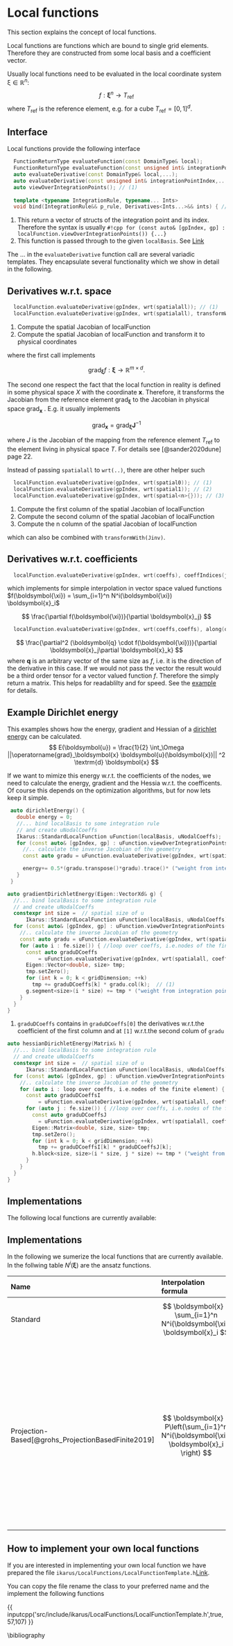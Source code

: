 # Local functions

This section explains the concept of local functions.

Local functions are functions which are bound to single grid elements.
Therefore they are constructed from some local basis and a coefficient vector.

Usually local functions need to be evaluated in the local coordinate system $\mathbb{\xi} \in \mathbb{R}^n$:
$$
f: \boldsymbol{\xi}^n \rightarrow T_{\text{ref}}
$$
where $T_{\text{ref}}$ is the reference element, e.g. for a cube $T_{\text{ref}}= [0,1]^d$.
## Interface
Local functions provide the following interface
```cpp
  FunctionReturnType evaluateFunction(const DomainType& local);
  FunctionReturnType evaluateFunction(const unsigned int& integrationPointIndex);
  auto evaluateDerivative(const DomainType& local,...);
  auto evaluateDerivative(const unsigned int& integrationPointIndex,...);
  auto viewOverIntegrationPoints(); // (1)
  
  template <typename IntegrationRule, typename... Ints>
  void bind(IntegrationRule&& p_rule, Derivatives<Ints...>&& ints) { // (2)
```

1. This return a vector of structs of the integration point and its index. Therefore the syntax is usually `#!cpp for (const auto& [gpIndex, gp] : localFunction.viewOverIntegrationPoints()) {...}`
2. This function is passed through to the given `localBasis`. See [Link](LocalBasis.md)

The $...$ in the `evaluateDerivative` function call are several variadic templates. They encapsulate several functionality which we show in detail in the following.
## Derivatives w.r.t. space

```cpp
  localFunction.evaluateDerivative(gpIndex, wrt(spatialall)); // (1) 
  localFunction.evaluateDerivative(gpIndex, wrt(spatialall), transformWith(Jinv)); // (2)
```

1. Compute the spatial Jacobian of localFunction
2. Compute the spatial Jacobian of localFunction and transform it to physical coordinates

where the first call implements

$$
\operatorname{grad}_\boldsymbol{\xi} f : \boldsymbol{\xi} \rightarrow \mathbb{R}^{m \times d}.
$$

The second one respect the fact that the local function in reality is defined in some physical space $X$ with the coordinate $\boldsymbol{x}$.
Therefore, it transforms the Jacobian from the reference element $\operatorname{grad}_{\boldsymbol{\xi}}$ to the Jacobian in physical space $\operatorname{grad}_\boldsymbol{x}$ . E.g. it usually implements
 
$$
\operatorname{grad}_\boldsymbol{x} = \operatorname{grad}_{\boldsymbol{\xi}} \boldsymbol{J}^{-1} 
$$

where $J$ is the Jacobian of the mapping from the reference element $T_{\text{ref}}$ to the element living in physical space $T$.
For details see [@sander2020dune] page 22.

Instead of passing `spatialall` to `wrt(..)`, there are other helper such

```cpp
  localFunction.evaluateDerivative(gpIndex, wrt(spatial0)); // (1) 
  localFunction.evaluateDerivative(gpIndex, wrt(spatial1)); // (2)
  localFunction.evaluateDerivative(gpIndex, wrt(spatial<n>{})); // (3)
```

1. Compute the first column of the spatial Jacobian of localFunction
2. Compute the second column of the spatial Jacobian of localFunction
3. Compute the n column of the spatial Jacobian of localFunction

which can also be combined with `transformWith(Jinv)`.

## Derivatives w.r.t. coefficients
```cpp
  localFunction.evaluateDerivative(gpIndex, wrt(coeffs), coeffIndices(j));
```
which implements for simple interpolation in vector space valued functions $f(\boldsymbol{\xi}) = \sum_{i=1}^n N^i(\boldsymbol{\xi}) \boldsymbol{x}_i$

$$
 \frac{\partial f(\boldsymbol{\xi})}{\partial \boldsymbol{x}_j}
$$

```cpp
  localFunction.evaluateDerivative(gpIndex, wrt(coeffs,coeffs), along(q), coeffIndices(j,k));
```

$$
\frac{\partial^2 (\boldsymbol{q} \cdot f(\boldsymbol{\xi}))}{\partial \boldsymbol{x}_j\partial \boldsymbol{x}_k}
$$
where $\boldsymbol{q}$ is an arbitrary vector of the same size as $f$, i.e. it is the direction of the derivative in this case. If we would not pass the vector the result would be a third order tensor for a vector valued function $f$.
Therefore the simply return a matrix. This helps for readablilty and for speed. See the [example](#example-dirichlet-energy) for details.

## Example Dirichlet energy
This examples shows how the energy, gradient and Hessian of a [dirichlet energy](https://en.wikipedia.org/wiki/Dirichlet_energy) can be calculated.
$$
E(\boldsymbol{u}) = \frac{1}{2} \int_\Omega ||\operatorname{grad}_\boldsymbol{x} \boldsymbol{u}(\boldsymbol{x})|| ^2 \textrm{d} \boldsymbol{x}
$$

If we want to mimize this energy w.r.t. the coefficients of the nodes, we need to calculate the energy, gradient and the Hessia w.r.t. the coefficents. 
Of course this depends on the optimization algorithms, but for now lets keep it simple.

```cpp
 auto dirichletEnergy() {
   double energy = 0;
   //... bind localBasis to some integration rule
   // and create uNodalCoeffs
   Ikarus::StandardLocalFunction uFunction(localBasis, uNodalCoeffs);
   for (const auto& [gpIndex, gp] : uFunction.viewOverIntegrationPoints()) {
     //.. calculate the inverse Jacobian of the geometry
     const auto gradu = uFunction.evaluateDerivative(gpIndex, wrt(spatialall), transformWith(Jinv));

     energy+= 0.5*(gradu.transpose()*gradu).trace()* ("weight from integration point and geo.integrationElement");
   }
 }
```

```cpp
auto gradientDirichletEnergy(Eigen::VectorXd& g) {
  //... bind localBasis to some integration rule
  // and create uNodalCoeffs
  constexpr int size =  // spatial size of u
      Ikarus::StandardLocalFunction uFunction(localBasis, uNodalCoeffs);
  for (const auto& [gpIndex, gp] : uFunction.viewOverIntegrationPoints()) {
    //.. calculate the inverse Jacobian of the geometry
    const auto gradu = uFunction.evaluateDerivative(gpIndex, wrt(spatialall), transformWith(Jinv));
    for (auto i : fe.size()) { //loop over coeffs, i.e.nodes of the finite element
      const auto graduDCoeffs
          = uFunction.evaluateDerivative(gpIndex, wrt(spatialall, coeffs), transformWith(Jinv), coeffIndices(i));
      Eigen::Vector<double, size> tmp;
      tmp.setZero();
      for (int k = 0; k < gridDimension; ++k)
        tmp += graduDCoeffs[k] * gradu.col(k);  // (1)
      g.segment<size>(i * size) += tmp * ("weight from integration point and geo.integrationElement");
    }
  }
}
```

1. `graduDCoeffs` contains in `graduDCoeffs[0]` the derivatives w.r.t.the coefficient of the first column and at `[1]` w.r.t.the second colum of `gradu`

```cpp
auto hessianDirichletEnergy(Matrix& h) {
  //... bind localBasis to some integration rule
  // and create uNodalCoeffs
  constexpr int size =  // spatial size of u
      Ikarus::StandardLocalFunction uFunction(localBasis, uNodalCoeffs);
  for (const auto& [gpIndex, gp] : uFunction.viewOverIntegrationPoints()) {
    //.. calculate the inverse Jacobian of the geometry
    for (auto i : loop over coeffs, i.e.nodes of the finite element) {
      const auto graduDCoeffsI
          = uFunction.evaluateDerivative(gpIndex, wrt(spatialall, coeffs), transformWith(Jinv), coeffIndices(i));
      for (auto j : fe.size()) { //loop over coeffs, i.e.nodes of the finite element
        const auto graduDCoeffsJ
          = uFunction.evaluateDerivative(gpIndex, wrt(spatialall, coeffs), transformWith(Jinv), coeffIndices(j));
        Eigen::Matrix<double, size, size> tmp;
        tmp.setZero();
        for (int k = 0; k < gridDimension; ++k)
          tmp += graduDCoeffsI[k] * graduDCoeffsJ[k];
        h.block<size, size>(i * size, j * size) += tmp * ("weight from integration point and geo.integrationElement");
      }
    }
  }
}
```

## Implementations
The following local functions are currently available:

## Implementations
In the following we sumerize the local functions that are currently available.
In the follwing table $N^i(\boldsymbol{\xi})$ are the ansatz functions.

| Name                      | Interpolation formula                                         | Note                                                                                                                                                                                                                                                      | Header |
|:--------------------------|:--------------------------------------------------------------|:----------------------------------------------------------------------------------------------------------------------------------------------------------------------------------------------------------------------------------------------------------|--|
| Standard                    | $$ \boldsymbol{x} = \sum_{i=1}^n N^i(\boldsymbol{\xi}) \boldsymbol{x}_i  $$     |                                                                                                                                                                                                                                                           | `StandardLocalFunction.h`|
| Projection-Based[@grohs_ProjectionBasedFinite2019] | $$ \boldsymbol{x} = P\left(\sum_{i=1}^n N^i(\boldsymbol{\xi}) \boldsymbol{x}_i \right) $$ | This is one version of geometric finite elements. These are finite elements suited for interpolation on manifolds. Here $P: \mathbb{R}^m \rightarrow \mathcal{M}$ is an operator that projects <br /> the usual linear interpolation onto some manifold | `ProjectionBasedLocalFunction.h`|

## How to implement your own local functions
If you are interested in implementing your own local function we have prepared the file
`ikarus/LocalFunctions/LocalFunctionTemplate.h`[Link](https://github.com/IkarusRepo/Ikarus/src/include/ikarus/LocalFunctions/LocalFunctionTemplate.h).

You can copy the file rename the class to your preferred name and the implement the following functions

{{ inputcpp('src/include/ikarus/LocalFunctions/LocalFunctionTemplate.h',true,57,107) }}

\bibliography